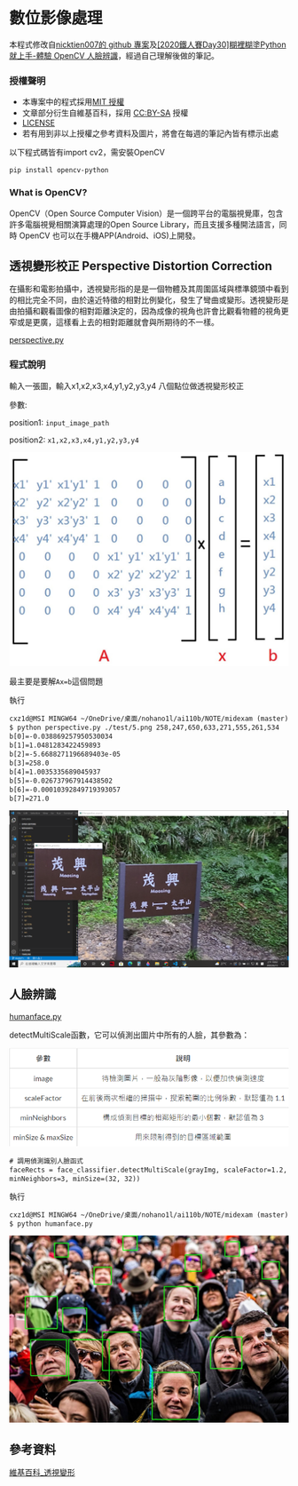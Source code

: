 # 數位影像處理
本程式修改自[nicktien007的 github 專案](https://github.com/nicktien007/Nick.NCHU.DIP)及[[2020鐵人賽Day30]糊裡糊塗Python就上手-體驗 OpenCV 人臉辨識](https://ithelp.ithome.com.tw/articles/10251665)，經過自己理解後做的筆記。

### 授權聲明
* 本專案中的程式採用[MIT 授權](https://zh.wikipedia.org/wiki/MIT%E8%A8%B1%E5%8F%AF%E8%AD%89)
* 文章部分衍生自維基百科，採用 [CC:BY-SA](https://zh.wikipedia.org/zh-hant/Wikipedia%3ACC_BY-SA_3.0%E5%8D%8F%E8%AE%AE%E6%96%87%E6%9C%AC) 授權
* [LICENSE](https://github.com/nohano1l/ai110b/blob/master/NOTE/midexam/LICENSE)
* 若有用到非以上授權之參考資料及圖片，將會在每週的筆記內皆有標示出處

以下程式碼皆有import cv2，需安裝OpenCV
```
pip install opencv-python
```
### What is OpenCV?
OpenCV（Open Source Computer Vision）是一個跨平台的電腦視覺庫，包含許多電腦視覺相關演算處理的Open Source Library，而且支援多種開法語言，同時 OpenCV 也可以在手機APP(Android、iOS)上開發。
## 透視變形校正 Perspective Distortion Correction
在攝影和電影拍攝中，透視變形指的是是一個物體及其周圍區域與標準鏡頭中看到的相比完全不同，由於遠近特徵的相對比例變化，發生了彎曲或變形。透視變形是由拍攝和觀看圖像的相對距離決定的，因為成像的視角也許會比觀看物體的視角更窄或是更廣，這樣看上去的相對距離就會與所期待的不一樣。

[perspective.py](https://github.com/nohano1l/ai110b/blob/master/NOTE/midexam/perspective.py)

### 程式說明

輸入一張圖，輸入x1,x2,x3,x4,y1,y2,y3,y4 八個點位做透視變形校正

參數:

position1: `input_image_path`

position2: `x1,x2,x3,x4,y1,y2,y3,y4`

![Ax=b](https://github.com/nohano1l/ai110b/blob/master/NOTE/midexam/img/Axb.png)

最主要是要解`Ax=b`這個問題

執行
```
cxz1d@MSI MINGW64 ~/OneDrive/桌面/nohano1l/ai110b/NOTE/midexam (master)
$ python perspective.py ./test/5.png 258,247,650,633,271,555,261,534
b[0]=-0.038869257950530034
b[1]=1.0481283422459893
b[2]=-5.6688271196689403e-05
b[3]=258.0
b[4]=1.0035335689045937
b[5]=-0.026737967914438502
b[6]=-0.00010392849719393057
b[7]=271.0
```
![透視變形](https://github.com/nohano1l/ai110b/blob/master/NOTE/midexam/output/1.png)
## 人臉辨識

[humanface.py](https://github.com/nohano1l/ai110b/blob/master/NOTE/midexam/humanface.py)

detectMultiScale函數，它可以偵測出圖片中所有的人臉，其參數為：

![detectMultiScale參數](https://github.com/nohano1l/ai110b/blob/master/NOTE/midexam/img/參數.png)
```
# 調用偵測識別人臉函式
faceRects = face_classifier.detectMultiScale(grayImg, scaleFactor=1.2, minNeighbors=3, minSize=(32, 32))
```
執行
```
cxz1d@MSI MINGW64 ~/OneDrive/桌面/nohano1l/ai110b/NOTE/midexam (master)
$ python humanface.py
```
![人臉辨識](https://github.com/nohano1l/ai110b/blob/master/NOTE/midexam/output/human_face.jpg)

## 參考資料
[維基百科_透視變形](https://zh.wikipedia.org/zh-tw/%E9%80%8F%E8%A7%86%E5%8F%98%E5%BD%A2)